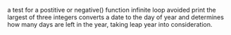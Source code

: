 a test for a postitive or negative() function
infinite loop avoided
print the largest of three integers
converts a date to the day of year and determines how many days are left in the year, taking leap year into consideration.
